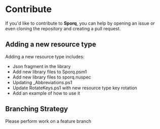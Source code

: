 # Contribute
If you'd like to contribute to **Sporq**, you can help by opening an issue or even cloning the repository and creating a pull request.

## Adding a new resource type
Adding a new resource type includes:
- Json fragment in the library
- Add new library files to Sporq.psm1
- Add new library files to sporq.nuspec
- Updating _Abbreviations.ps1
- Update RotateKeys.ps1 with new resource type key rotation
- Add an example of how to use it

## Branching Strategy
Please perform work on a feature branch
